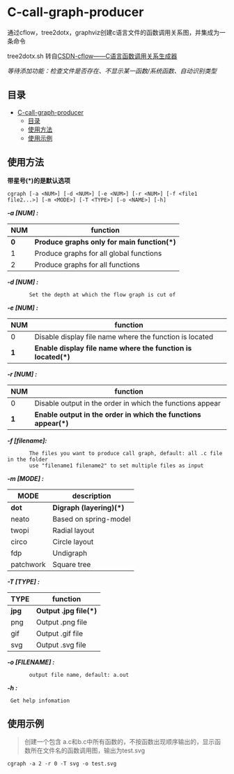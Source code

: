 # C-call-graph-producer
通过cflow，tree2dotx，graphviz创建c语言文件的函数调用关系图，并集成为一条命令

tree2dotx.sh 转自[CSDN-cflow——C语言函数调用关系生成器](https://blog.csdn.net/lyndon_li/article/details/122163468)

*等待添加功能：检查文件是否存在、不显示某一函数/系统函数、自动识别类型*

## 目录

- [C-call-graph-producer](#c-call-graph-producer)
  - [目录](#目录)
  - [使用方法](#使用方法)
  - [使用示例](#使用示例)

## 使用方法

**带星号(\*)的是默认选项**

```
cgraph [-a <NUM>] [-d <NUM>] [-e <NUM>] [-r <NUM>] [-f <file1 file2...>] [-m <MODE>] [-T <TYPE>] [-o <NAME>] [-h]
```

***-a [NUM] :***
    
| **NUM** | **function** |
| ------- | ------- |
|     **0**    |    **Produce graphs only for main function(\*)**   |
|     1    |    Produce graphs for all global functions    |
|     2    |    Produce graphs for all functions    |

  
***-d [NUM] :***
  
           Set the depth at which the flow graph is cut of
  
***-e [NUM] :***

| **NUM** | **function** |
| ------- | ------- |
|     0    |    Disable display file name where the function is located     |
|     **1**    |    **Enable display file name where the function is located(\*)**    |

  
***-r [NUM] :***

| **NUM** | **function** |
| ------- | ------- |
|     0    |    Disable output in the order in which the functions appear     |
|     **1**    |    **Enable output in the order in which the functions appear(\*)**    |
     
***-f [filename]:***

           The files you want to produce call graph, default: all .c file in the folder
           use "filename1 filename2" to set multiple files as input
***-m [MODE] :***

| **MODE** | **description** |
| ------- | ------- |
|     **dot**    |    **Digraph (layering)(\*)**     |
|      neato   |    Based on spring-model    |
|     twopi    |    Radial layout    |
|     circo   |    Circle layout    |
|   fdp   |   Undigraph   |
|   patchwork   |   Square tree   |
           
***-T [TYPE] :***

| **TYPE** | **function** |
| ------- | ------- |
|     **jpg**    |    **Output .jpg file(\*)**     |
|     png    |    Output .png file    |
|     gif    |    Output .gif file    |
|     svg    |    Output .svg file    |

     
***-o [FILENAME] :***

           output file name, default: a.out
           
***-h :***

     Get help infomation
 
## 使用示例

>创建一个包含 a.c和b.c中所有函数的，不按函数出现顺序输出的，显示函数所在文件名的函数调用图，输出为test.svg
```
cgraph -a 2 -r 0 -T svg -o test.svg
```

